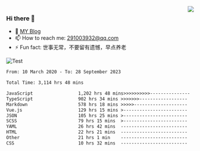 <img align='right' src='https://github-readme-stats.vercel.app/api?username=niaogege&show_icons=true&theme=radical'/>

### Hi there 👋

- 🌱 [MY Blog](https://bythewayer.com/)
- 📫 How to reach me: 291003932@qq.com
- ⚡ Fun fact:  世事无常，不要留有遗憾，早点养老

![Test](https://github-readme-stats.vercel.app/api/top-langs/?username=niaogege&layout=compact)

<!--START_SECTION:waka-->

```txt
From: 10 March 2020 - To: 28 September 2023

Total Time: 3,114 hrs 48 mins

JavaScript                 1,202 hrs 48 mins>>>>>>>>>>---------------   38.62 %
TypeScript                 902 hrs 34 mins >>>>>>>------------------   28.98 %
Markdown                   578 hrs 18 mins >>>>>--------------------   18.57 %
Vue.js                     129 hrs 15 mins >------------------------   04.15 %
JSON                       105 hrs 25 mins >------------------------   03.38 %
SCSS                       79 hrs 15 mins  >------------------------   02.54 %
YAML                       26 hrs 42 mins  -------------------------   00.86 %
HTML                       22 hrs 21 mins  -------------------------   00.72 %
Other                      21 hrs 1 min    -------------------------   00.67 %
CSS                        10 hrs 32 mins  -------------------------   00.34 %
```

<!--END_SECTION:waka-->
